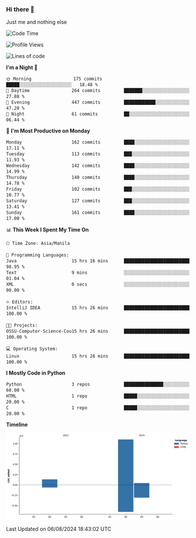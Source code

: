 ### Hi there 👋

Just me and nothing else


<!--START_SECTION:waka-->
![Code Time](http://img.shields.io/badge/Code%20Time-564%20hrs%2021%20mins-blue)

![Profile Views](http://img.shields.io/badge/Profile%20Views-1-blue)

![Lines of code](https://img.shields.io/badge/From%20Hello%20World%20I%27ve%20Written-12.7%20million%20lines%20of%20code-blue)

**I'm a Night 🦉** 

```text
🌞 Morning                175 commits         █████░░░░░░░░░░░░░░░░░░░░   18.48 % 
🌆 Daytime                264 commits         ███████░░░░░░░░░░░░░░░░░░   27.88 % 
🌃 Evening                447 commits         ████████████░░░░░░░░░░░░░   47.20 % 
🌙 Night                  61 commits          ██░░░░░░░░░░░░░░░░░░░░░░░   06.44 % 
```
📅 **I'm Most Productive on Monday** 

```text
Monday                   162 commits         ████░░░░░░░░░░░░░░░░░░░░░   17.11 % 
Tuesday                  113 commits         ███░░░░░░░░░░░░░░░░░░░░░░   11.93 % 
Wednesday                142 commits         ████░░░░░░░░░░░░░░░░░░░░░   14.99 % 
Thursday                 140 commits         ████░░░░░░░░░░░░░░░░░░░░░   14.78 % 
Friday                   102 commits         ███░░░░░░░░░░░░░░░░░░░░░░   10.77 % 
Saturday                 127 commits         ███░░░░░░░░░░░░░░░░░░░░░░   13.41 % 
Sunday                   161 commits         ████░░░░░░░░░░░░░░░░░░░░░   17.00 % 
```


📊 **This Week I Spent My Time On** 

```text
🕑︎ Time Zone: Asia/Manila

💬 Programming Languages: 
Java                     15 hrs 16 mins      █████████████████████████   98.95 % 
Text                     9 mins              ░░░░░░░░░░░░░░░░░░░░░░░░░   01.04 % 
XML                      0 secs              ░░░░░░░░░░░░░░░░░░░░░░░░░   00.00 % 

🔥 Editors: 
IntelliJ IDEA            15 hrs 26 mins      █████████████████████████   100.00 % 

🐱‍💻 Projects: 
OSSU-Computer-Science-Cou15 hrs 26 mins      █████████████████████████   100.00 % 

💻 Operating System: 
Linux                    15 hrs 26 mins      █████████████████████████   100.00 % 
```

**I Mostly Code in Python** 

```text
Python                   3 repos             ███████████████░░░░░░░░░░   60.00 % 
HTML                     1 repo              █████░░░░░░░░░░░░░░░░░░░░   20.00 % 
C                        1 repo              █████░░░░░░░░░░░░░░░░░░░░   20.00 % 
```



**Timeline**

![Lines of Code chart](https://raw.githubusercontent.com/brutist/brutist/main/assets/bar_graph.png)


 Last Updated on 06/08/2024 18:43:02 UTC
<!--END_SECTION:waka-->

